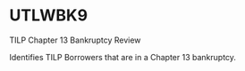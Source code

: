 # UTLWBK9
TILP Chapter 13 Bankruptcy Review

Identifies TILP Borrowers that are in a Chapter 13 bankruptcy.
